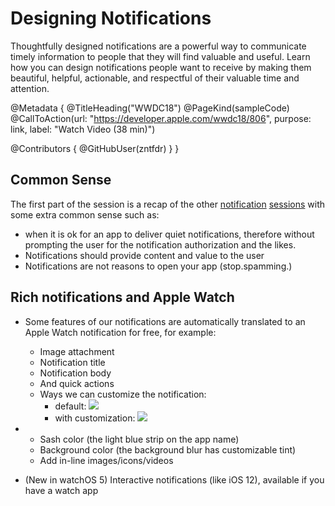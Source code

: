 # Designing Notifications

Thoughtfully designed notifications are a powerful way to communicate timely information to people that they will find valuable and useful. Learn how you can design notifications people want to receive by making them beautiful, helpful, actionable, and respectful of their valuable time and attention.

@Metadata {
   @TitleHeading("WWDC18")
   @PageKind(sampleCode)
   @CallToAction(url: "https://developer.apple.com/wwdc18/806", purpose: link, label: "Watch Video (38 min)")

   @Contributors {
      @GitHubUser(zntfdr)
   }
}



## Common Sense

The first part of the session is a recap of the other [notification][wwdc18710] [sessions][wwdc18711] with some extra common sense such as:

- when it is ok for an app to deliver quiet notifications, therefore without prompting the user for the notification authorization and the likes.
- Notifications should provide content and value to the user
- Notifications are not reasons to open your app (stop.spamming.)

## Rich notifications and Apple Watch

- Some features of our notifications are automatically translated to an Apple Watch notification for free, for example:
  - Image attachment
  - Notification title
  - Notification body
  - And quick actions
  - Ways we can customize the notification:
    - default:
      ![][1Image]
    - with customization:
      ![][2Image]

- 
  - Sash color (the light blue strip on the app name)
  - Background color (the background blur has customizable tint) 
  - Add in-line images/icons/videos

- (New in watchOS 5) Interactive notifications (like iOS 12), available if you have a watch app

[wwdc18710]: ../710/
[wwdc18711]: ../711/

[1Image]: WWDC18-806-1
[2Image]: WWDC18-806-2